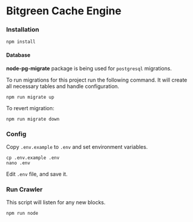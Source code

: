 # Bitgreen Cache Engine
### Installation
```
npm install
```
#### Database
**node-pg-migrate** package is being used for `postgresql` migrations.

To run migrations for this project run the following command. It will create all necessary tables and handle configuration.
```
npm run migrate up
```
To revert migration:
```
npm run migrate down
```
### Config
Copy `.env.example` to `.env` and set environment variables.
```
cp .env.example .env
nano .env
```
Edit `.env` file, and save it.
### Run Crawler
This script will listen for any new blocks.
```
npm run node
```